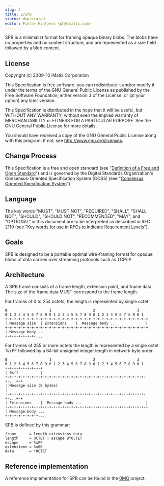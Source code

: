 ```yaml
---
slug: 2
title: 2/SPB
status: deprecated
editor: Pieter Hintjens <ph@imatix.com>
---
```


SPB is a minimalist format for framing opaque binary blobs.  The blobs have no properties and no content structure, and are represented as a size field followed by a blob content.

## License

Copyright (c) 2009-10 iMatix Corporation

This Specification is free software; you can redistribute it and/or modify it under the terms of the GNU General Public License as published by the Free Software Foundation; either version 3 of the License, or (at your option) any later version.

This Specification is distributed in the hope that it will be useful, but WITHOUT ANY WARRANTY; without even the implied warranty of MERCHANTABILITY or FITNESS FOR A PARTICULAR PURPOSE. See the GNU General Public License for more details.

You should have received a copy of the GNU General Public License along with this program; if not, see <http://www.gnu.org/licenses>.

## Change Process

This Specification is a free and open standard (see "[Definition of a Free and Open Standard](http://www.digistan.org/open-standard:definition)") and is governed by the Digital Standards Organization's Consensus-Oriented Specification System (COSS) (see "[Consensus Oriented Specification System](http://www.digistan.org/spec:1/COSS)").

## Language

The key words "MUST", "MUST NOT", "REQUIRED", "SHALL", "SHALL NOT", "SHOULD", "SHOULD NOT", "RECOMMENDED",  "MAY", and "OPTIONAL" in this document are to be interpreted as described in RFC 2119 (see "[Key words for use in RFCs to Indicate Requirement Levels](http://tools.ietf.org/html/rfc2119)").

## Goals

SPB is designed to be a portable optimal wire-framing format for opaque blobs of data carried over streaming protocols such as TCP/IP.

## Architecture

A SPB frame consists of a frame length, extension point, and frame data.  The size of the frame data MUST correspond to the frame length.

For frames of 0 to 254 octets, the length is represented by single octet.

```
0                   1                   2                   3
0 1 2 3 4 5 6 7 8 9 0 1 2 3 4 5 6 7 8 9 0 1 2 3 4 5 6 7 8 9 0 1
+-+-+-+-+-+-+-+-+-+-+-+-+-+-+-+-+-+-+-+-+-+-+-+-+-+-+-+-+-+-+-+-+
| Message size  | Extensions    |  Message body ...             |
+-+-+-+-+-+-+-+-+-+-+-+-+-+-+-+-+-+-+-+-+-+-+-+-+-+-+-+-+-+-+-+-+
| Message body ...
+-+-+-+-+-+-+-...

```

For frames of 255 or more octets the length is represented by a single octet %xFF followed by a 64-bit unsigned integer length in network byte order.

```
0                   1                   2                   3
0 1 2 3 4 5 6 7 8 9 0 1 2 3 4 5 6 7 8 9 0 1 2 3 4 5 6 7 8 9 0 1
+-+-+-+-+-+-+-+-+
| 0xff          |
+-+-+-+-+-+-+-+-+-+-+-+-+-+-+-+-+-+-+-+-+-+-+-+-+-+-+-+-+-+-+-+-+-...+-+
| Message size (8 bytes)                                               |
+-+-+-+-+-+-+-+-+-+-+-+-+-+-+-+-+-+-+-+-+-+-+-+-+-+-+-+-+-+-+-+-+-...+-+
| Extensions    |  Message body ...                             |
+-+-+-+-+-+-+-+-+-+-+-+-+-+-+-+-+-+-+-+-+-+-+-+-+-+-+-+-+-+-+-+-+
| Message body ...
+-+-+-+-+-+-+-+...
```

SPB is defined by this grammar:

```
frame      = length extensions data
length     = OCTET | escape 8*OCTET
escape     = %xFF
extensions = %x00
data       = *OCTET
```

## Reference implementation

A reference implementation for SPB can be found in the [0MQ](http://www.zeromq.org) project.
